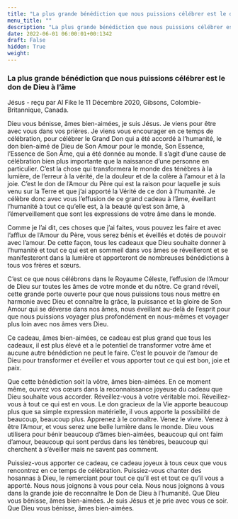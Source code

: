```yaml
---
title: "La plus grande bénédiction que nous puissions célébrer est le don de Dieu à l’âme"
menu_title: ""
description: "La plus grande bénédiction que nous puissions célébrer est le don de Dieu à l’âme"
date: 2022-06-01 06:00:01+00:1342
draft: False
hidden: True
weight:
---
```

### La plus grande bénédiction que nous puissions célébrer est le don de Dieu à l’âme

Jésus - reçu par Al Fike le 11 Décembre 2020, Gibsons, Colombie-Britannique, Canada.

Dieu vous bénisse, âmes bien-aimées, je suis Jésus. Je viens pour être avec vous dans vos prières. Je viens vous encourager en ce temps de célébration, pour célébrer le Grand Don qui a été accordé à l’humanité, le don bien-aimé de Dieu de Son Amour pour le monde, Son Essence, l’Essence de Son Âme, qui a été donnée au monde. Il s’agit d’une cause de célébration bien plus importante que la naissance d’une personne en particulier. C’est la chose qui transformera le monde des ténèbres à la lumière, de l’erreur à la vérité, de la douleur et de la colère à l’amour et à la joie. C’est le don de l’Amour du Père qui est la raison pour laquelle je suis venu sur la Terre et que j’ai apporté la Vérité de ce don à l’humanité. Je célèbre donc avec vous l’effusion de ce grand cadeau à l’âme, éveillant l’humanité à tout ce qu’elle est, à la beauté qu’est son âme, à l’émerveillement que sont les expressions de votre âme dans le monde.

Comme je l’ai dit, ces choses que j’ai faites, vous pouvez les faire et avec l’afflux de l’Amour du Père, vous serez bénis et éveillés et dotés de pouvoir avec l’amour. De cette façon, tous les cadeaux que Dieu souhaite donner à l’humanité et tout ce qui est en sommeil dans vos âmes se réveilleront et se manifesteront dans la lumière et apporteront de nombreuses bénédictions à tous vos frères et sœurs.

C’est ce que nous célébrons dans le Royaume Céleste, l’effusion de l’Amour de Dieu sur toutes les âmes de votre monde et du nôtre. Ce grand réveil, cette grande porte ouverte pour que nous puissions tous nous mettre en harmonie avec Dieu et connaître la grâce, la puissance et la gloire de Son Amour qui se déverse dans nos âmes, nous éveillant au-delà de l’esprit pour que nous puissions voyager plus profondément en nous-mêmes et voyager plus loin avec nos âmes vers Dieu.

Ce cadeau, âmes bien-aimées, ce cadeau est plus grand que tous les cadeaux, il est plus élevé et a le potentiel de transformer votre âme et aucune autre bénédiction ne peut le faire. C’est le pouvoir de l’amour de Dieu pour transformer et éveiller et vous apporter tout ce qui est bon, joie et paix.

Que cette bénédiction soit la vôtre, âmes bien-aimées. En ce moment même, ouvrez vos cœurs dans la reconnaissance joyeuse du cadeau que Dieu souhaite vous accorder. Réveillez-vous à votre véritable moi. Réveillez-vous à tout ce qui est en vous. Le don gracieux de la Vie apporte beaucoup plus que sa simple expression matérielle, il vous apporte la possibilité de beaucoup, beaucoup plus. Apprenez à le connaître. Venez le vivre. Venez à être l’Amour, et vous serez une belle lumière dans le monde. Dieu vous utilisera pour bénir beaucoup d’âmes bien-aimées, beaucoup qui ont faim d’amour, beaucoup qui sont perdus dans les ténèbres, beaucoup qui cherchent à s’éveiller mais ne savent pas comment.

Puissiez-vous apporter ce cadeau, ce cadeau joyeux à tous ceux que vous rencontrez en ce temps de célébration. Puissiez-vous chanter des hosannas à Dieu, le remerciant pour tout ce qu’il est et tout ce qu’il vous a apporté. Nous nous joignons à vous pour cela. Nous nous joignons à vous dans la grande joie de reconnaître le Don de Dieu à l’humanité. Que Dieu vous bénisse, âmes bien-aimées. Je suis Jésus et je prie avec vous ce soir. Que Dieu vous bénisse, âmes bien-aimées.
